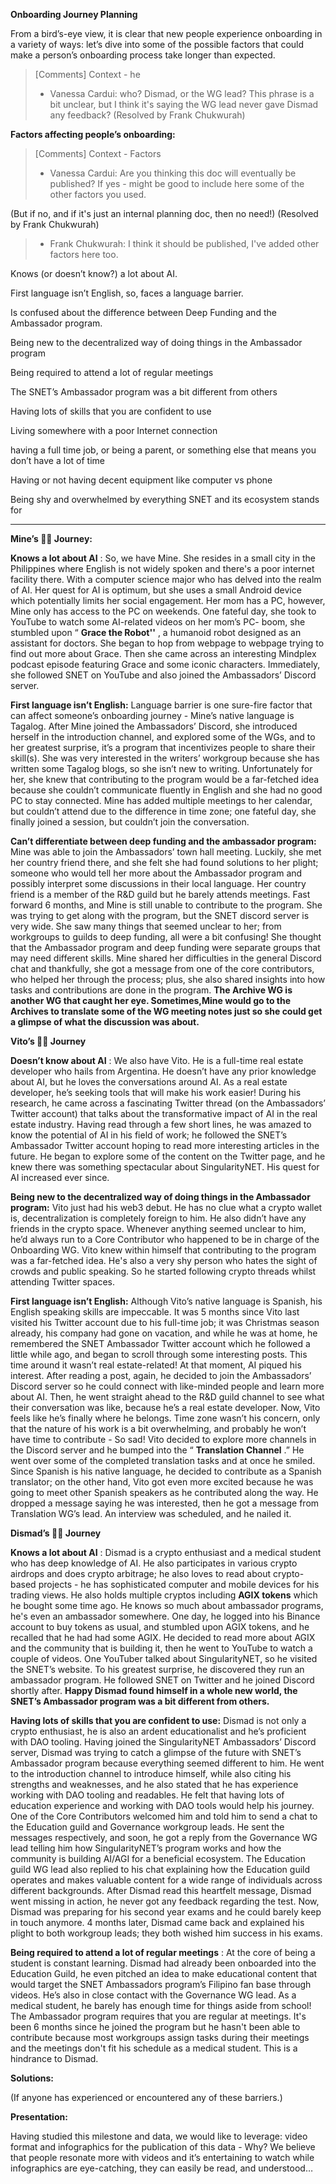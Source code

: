 **Onboarding Journey Planning**

From a bird’s-eye view, it is clear that new people experience onboarding in a variety of ways: let’s dive into some of the possible factors that could make a person’s onboarding process take longer than expected. 

> [Comments]
> Context - he
> * Vanessa Cardui: who? Dismad, or the WG lead? This phrase is a bit unclear, but I think it's saying the WG lead never gave Dismad any feedback? (Resolved by Frank Chukwurah)
>



**Factors affecting people’s onboarding:**

> [Comments]
> Context - Factors
> * Vanessa Cardui: Are you thinking this doc will eventually be published? If yes - might be good to include here some of the other factors you used. 

(But if no, and if it's just an internal planning doc, then no need!) (Resolved by Frank Chukwurah)
>   - Frank Chukwurah: I think it should be published, I've added other factors here too.
>

Knows (or doesn’t know?) a lot about AI.

First language isn’t English, so, faces a language barrier.

Is confused about the difference between Deep Funding and the Ambassador program.

Being new to the decentralized way of doing things in the Ambassador program

Being required to attend a lot of regular meetings

The SNET’s Ambassador program was a bit different from others

Having lots of skills that you are confident to use

Living somewhere with a poor Internet connection

having a full time job, or being a parent, or something else that means you don’t have a lot of time

Having or not having decent equipment like computer vs phone

Being shy and overwhelmed by everything SNET and its ecosystem stands for



****

**Mine’s 👩‍🦰 Journey:**

**Knows a lot about AI** : So, we have Mine. She resides in a small city in the Philippines where English is not widely spoken and there's a poor internet facility there. With a computer science major who has delved into the realm of AI. Her quest for AI is optimum, but she uses a small Android device which potentially limits her social engagement. Her mom has a PC, however, Mine only has access to the PC on weekends. One fateful day, she took to YouTube to watch some AI-related videos on her mom’s PC- boom, she stumbled upon “ **Grace the Robot''** , a humanoid robot designed as an assistant for doctors. She began to hop from webpage to webpage trying to find out more about Grace. Then she came across an interesting Mindplex podcast episode featuring Grace and some iconic characters. Immediately, she followed SNET on YouTube and also joined the Ambassadors’ Discord server.



**First language isn’t English:** Language barrier is one sure-fire factor that can affect someone’s onboarding journey - Mine’s native language is Tagalog. After Mine joined the Ambassadors’ Discord, she introduced herself in the introduction channel, and explored some of the WGs, and to her greatest surprise, it’s a program that incentivizes people to share their skill(s). She was very interested in the writers’ workgroup because she has written some Tagalog blogs, so she isn’t new to writing. Unfortunately for her, she knew that contributing to the program would be a far-fetched idea because she couldn’t communicate fluently in English and she had no good PC to stay connected. Mine has added multiple meetings to her calendar, but couldn’t attend due to the difference in time zone; one fateful day, she finally joined a session, but couldn’t join the conversation.



**Can’t differentiate between deep funding and the ambassador program:** Mine was able to join the Ambassadors’ town hall meeting. Luckily, she met her country friend  there, and she felt she had found solutions to her plight; someone who would tell her more about the Ambassador program and possibly interpret some discussions in their local language. Her country friend is a member of the R&D guild but he barely attends meetings. Fast forward 6 months, and Mine is still unable to contribute to the program. She was trying to get along with the program, but the SNET discord server is very wide. She saw many things that seemed unclear to her; from workgroups to guilds to deep funding, all were a bit confusing! She thought that the Ambassador program and deep funding were  separate groups that may need different skills. Mine shared her difficulties in the general Discord chat and thankfully, she got a message from one of the core contributors,  who helped her through the process; plus, she also shared insights into how tasks and contributions are done in the program. **The Archive WG is another WG that caught her eye. Sometimes,Mine would go to the Archives to translate some of the WG meeting notes just so she could get a glimpse of what the discussion was about.**



**Vito’s 🧔‍♂️ Journey**

**Doesn’t know about AI** : We also have Vito. He is a full-time real estate developer who hails from Argentina. He doesn’t have any prior knowledge about AI, but he loves the conversations around AI. As a real estate developer, he’s seeking tools that will make his work easier! During his research, he came across a fascinating Twitter thread (on the Ambassadors’ Twitter account) that talks about the transformative impact of AI in the real estate industry. Having read through a few short lines, he was amazed to know the potential of AI in his field of work; he followed the SNET’s Ambassador Twitter account hoping to read more interesting articles in the future. He began to explore some of the content on the Twitter page, and he knew there was something spectacular about SingularityNET. His quest for AI increased ever since.



**Being new to the decentralized way of doing things in the Ambassador program:** Vito just had his web3 debut. He has no clue what a crypto wallet is, decentralization is completely foreign to him. He also didn’t have any friends in the crypto space. Whenever anything seemed unclear to him, he’d always run to a Core Contributor who happened to be in charge of the Onboarding WG.  Vito knew within himself that contributing to the program was a far-fetched idea. He's also a very shy person who hates the sight of crowds and public speaking. So he started following crypto threads whilst attending Twitter spaces.



**First language isn’t English:** Although Vito’s native language is Spanish, his English speaking skills are impeccable. It was 5 months since Vito last visited his Twitter account due to his full-time job; it was Christmas season already, his company had gone on vacation, and while he was at home, he remembered the SNET Ambassador Twitter account which he followed a little while ago, and began to scroll through some interesting posts. This time around it wasn’t real estate-related! At that moment, AI piqued his interest. After reading a post, again, he decided to join the Ambassadors’ Discord server so he could connect with like-minded people and learn more about AI. Then, he went straight ahead to the R&D guild channel to see what their conversation was like, because he’s a real estate developer. Now, Vito feels like he’s finally where he belongs. Time zone wasn’t his concern, only that the nature of his work is a bit overwhelming, and probably he won’t have time to contribute - So sad! Vito decided to explore more channels in the Discord server and he bumped into the “ **Translation Channel** .” He went over some of the completed translation tasks and at once he smiled. Since Spanish is his native language, he decided to contribute as a Spanish translator; on the other hand, Vito got even more excited because he was going to meet other Spanish speakers as he contributed along the way. He dropped a message saying he was interested, then he got a message from Translation WG’s lead. An interview was scheduled, and he nailed it.



**Dismad’s 🧔‍♂️ Journey**

**Knows a lot about AI** : Dismad is a crypto enthusiast and a medical student who has deep knowledge of AI. He also participates in various crypto airdrops and does crypto arbitrage; he also loves to read about crypto-based projects - he has sophisticated computer and mobile devices for his trading views. He also holds multiple cryptos including **AGIX tokens** which he bought some time ago. He knows so much about ambassador programs, he's even an ambassador somewhere. One day, he logged into his Binance account to buy tokens as usual, and stumbled upon AGIX tokens, and he recalled that he had had some AGIX. He decided to read more about AGIX and the community that is building it, then he went to YouTube to watch a couple of videos. One YouTuber talked about SingularityNET, so he visited the SNET’s website. To his greatest surprise, he discovered they run an ambassador program. He followed SNET on Twitter and he joined Discord shortly after. **Happy Dismad found himself in a whole new world, the SNET’s Ambassador program was a bit different from others.**



**Having lots of skills that you are confident to use:**  Dismad is not only a crypto enthusiast, he is also an ardent educationalist and he’s proficient with DAO tooling. Having joined the SingularityNET Ambassadors’ Discord server, Dismad was trying to catch a glimpse of the future with SNET’s Ambassador program because everything seemed different to him. He went to the introduction channel to introduce himself, while also citing his strengths and weaknesses, and he also stated that he has experience working with DAO tooling and readables. He felt that having lots of education experience and working with DAO tools would help his journey. One of the Core Contributors welcomed him and told him to send a chat to the Education guild and Governance workgroup leads. He sent the messages respectively, and soon, he got a reply from the Governance WG lead telling him how SingularityNET’s program works and how the community is building AI/AGI for a beneficial ecosystem. The Education guild WG lead also replied to his chat explaining how the Education guild operates and makes valuable content for a wide range of individuals across different backgrounds. After Dismad read this heartfelt message, Dismad went missing in action, he never got any feedback regarding the test. Now, Dismad was preparing for his second year exams and he could barely keep in touch anymore. 4 months later, Dismad came back and explained his plight to both workgroup leads; they both wished him success in his exams.



**Being required to attend a lot of regular meetings** : At the core of being a student is constant learning. Dismad had already been onboarded into the Education Guild, he even pitched an idea to make educational content that would target the SNET Ambassadors program’s Filipino fan base through videos. He’s also in close contact with the Governance WG lead. As a medical student, he barely has enough time for things aside from school! The Ambassador program requires that you are regular at meetings. It's been 6 months since he joined the program but he hasn't been able to contribute because most workgroups assign tasks during their meetings and the meetings don't fit his schedule as a medical student. This is a hindrance to Dismad.







**Solutions:**

(If anyone has experienced or encountered any of these barriers.)











**Presentation:**

Having studied this milestone and data, we would like to leverage: video format and infographics for the publication of this data - Why? We believe that people resonate more with videos and it’s entertaining to watch while infographics are eye-catching, they can easily be read, and understood…

